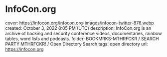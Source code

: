 # InfoCon.org

cover: https://infocon.org/infocon.org-images/infocon-twitter-876.webp
created: October 3, 2022 8:05 PM (UTC)
description: InfoCon.org is an archive of hacking and security conference videos, documentaries, rainbow tables, word lists and podcasts.
folder: BOOKMRKS-MTHRFCKR / SEARCH PARTY MTHRFCKR! / Open Directory Search
tags: open directory
url: https://infocon.org